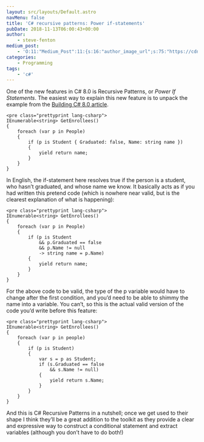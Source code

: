 ```yaml
---
layout: src/layouts/Default.astro
navMenu: false
title: 'C# recursive patterns: Power if-statements'
pubDate: 2018-11-13T06:00:43+00:00
author:
    - steve-fenton
medium_post:
    - 'O:11:"Medium_Post":11:{s:16:"author_image_url";s:75:"https://cdn-images-1.medium.com/fit/c/400/400/1*eXkhfEuF41g5W_xnc_ydLA.jpeg";s:10:"author_url";s:38:"https://medium.com/@steve.fenton.co.uk";s:11:"byline_name";N;s:12:"byline_email";N;s:10:"cross_link";s:3:"yes";s:2:"id";s:12:"1f283bf9bd03";s:21:"follower_notification";s:3:"yes";s:7:"license";s:19:"all-rights-reserved";s:14:"publication_id";s:2:"-1";s:6:"status";s:5:"draft";s:3:"url";s:51:"https://medium.com/@steve.fenton.co.uk/1f283bf9bd03";}'
categories:
    - Programming
tags:
    - 'c#'
---
```


One of the new features in C# 8.0 is Recursive Patterns, or *Power If Statements*. The easiest way to explain this new feature is to unpack the example from the [Building C# 8.0 article](https://blogs.msdn.microsoft.com/dotnet/2018/11/12/building-c-8-0/).

```
<pre class="prettyprint lang-csharp">
IEnumerable<string> GetEnrollees()
{
    foreach (var p in People)
    {
        if (p is Student { Graduated: false, Name: string name }) 
        {
            yield return name;
        }
    }
}
```
In English, the if-statement here resolves true if the person is a student, who hasn’t graduated, and whose name we know. It basically acts as if you had written this pretend code (which is nowhere near valid, but is the clearest explanation of what is happening):

```
<pre class="prettyprint lang-csharp">
IEnumerable<string> GetEnrollees()
{
    foreach (var p in People)
    {
        if (p is Student
            && p.Graduated == false
            && p.Name != null
            -> string name = p.Name) 
        {
            yield return name;
        }
    }
}
```
For the above code to be valid, the type of the p variable would have to change after the first condition, and you’d need to be able to shimmy the name into a variable. You can’t, so this is the actual valid version of the code you’d write before this feature:

```
<pre class="prettyprint lang-csharp">
IEnumerable<string> GetEnrollees()
{
    foreach (var p in people)
    {
        if (p is Student)
        {
            var s = p as Student;
            if (s.Graduated == false
                && s.Name != null)
            {
                yield return s.Name;
            }
        }
    }
}
```
And this is C# Recursive Patterns in a nutshell; once we get used to their shape I think they’ll be a great addition to the toolkit as they provide a clear and expressive way to construct a conditional statement and extract variables (although you don’t have to do both!)